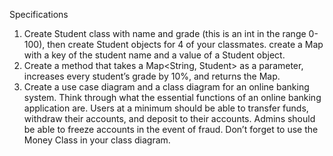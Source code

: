 Specifications
1. Create Student class with name and grade (this is an int in the range 0-100), then create Student objects for 4 of your classmates. create a Map with a key of the student name and a value of a Student object.
2. Create a method that takes a Map<String, Student> as a parameter, increases every student’s grade by 10%, and returns the Map.
3. Create a use case diagram and a class diagram for an online banking system. Think through what the essential functions of an online banking application are. Users at a minimum should be able to transfer funds, withdraw their accounts, and deposit to their accounts. Admins should be able to freeze accounts in the event of fraud. Don’t forget to use the Money Class in your class diagram.
